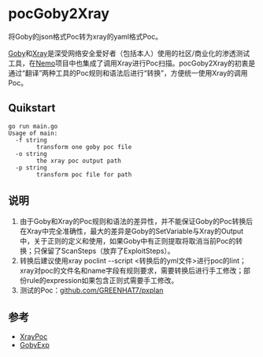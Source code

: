 # pocGoby2Xray
将Goby的json格式Poc转为xray的yaml格式Poc。

[Goby](https://gobysec.net/)和[Xray](https://github.com/chaitin/xray)是深受网络安全爱好者（包括本人）使用的社区/商业化的渗透测试工具，在[Nemo](https://github.com/hanc00l/nemo_go)项目中也集成了调用Xray进行Poc扫描。pocGoby2Xray的初衷是通过“翻译”两种工具的Poc规则和语法后进行“转换”，方便统一使用Xray的调用Poc。



## Quikstart

```
go run main.go
Usage of main:
  -f string
    	transform one goby poc file
  -o string
    	the xray poc output path
  -p string
    	transform poc file for path
```



## 说明

1. 由于Goby和Xray的Poc规则和语法的差异性，并不能保证Goby的Poc转换后在Xray中完全准确性，最大的差异是Goby的SetVariable与Xray的Output中，关于正则的定义和使用，如果Goby中有正则提取将取消当前Poc的转换；只保留了ScanSteps（放弃了ExploitSteps）。
2. 转换后建议使用xray poclint --script <转换后的yml文件>进行poc的lint；xray对poc的文件名和name字段有规则要求，需要转换后进行手工修改；部份rule的expression如果包含正则式需要手工修改。
3. 测试的Poc：[github.com/GREENHAT7/pxplan](https://github.com/GREENHAT7/pxplan/tree/main/goby_pocs)



## 参考

- [XrayPoc](https://docs.xray.cool/#/guide/poc/v2)
- [GobyExp](https://gobysec.net/exp)

